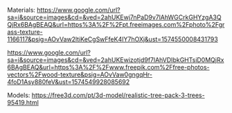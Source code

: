 Materials:
https://www.google.com/url?sa=i&source=images&cd=&ved=2ahUKEwj7nPaD9v7lAhWGCrkGHYzgA3QQjRx6BAgBEAQ&url=https%3A%2F%2Fpt.freeimages.com%2Fphoto%2Fgrass-texture-1166117&psig=AOvVaw2ltiKeCgSwFfeK4IY7hOXj&ust=1574550008431793

https://www.google.com/url?sa=i&source=images&cd=&ved=2ahUKEwizotjd9f7lAhVDIbkGHTsiD0MQjRx6BAgBEAQ&url=https%3A%2F%2Fwww.freepik.com%2Ffree-photos-vectors%2Fwood-texture&psig=AOvVaw0gngqHr-4foD1Asy880feV&ust=1574549928085692

Models:
https://free3d.com/pt/3d-model/realistic-tree-pack-3-trees-95419.html
